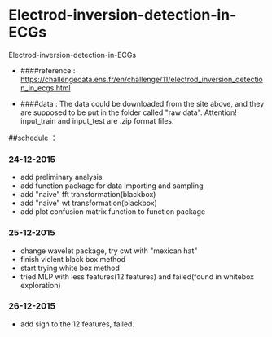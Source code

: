 # Electrod-inversion-detection-in-ECGs
Electrod-inversion-detection-in-ECGs

* ####reference : 
https://challengedata.ens.fr/en/challenge/11/electrod_inversion_detection_in_ecgs.html

* ####data :
The data could be downloaded from the site above, and they are supposed to be put in the folder called "raw data". Attention! input_train and input_test are .zip format files.

##schedule ：

### 24-12-2015
* add preliminary analysis
* add function package for data importing and sampling
* add "naive" fft transformation(blackbox)
* add "naive" wt transformation(blackbox)
* add plot confusion matrix function to function package

### 25-12-2015
* change wavelet package, try cwt with "mexican hat"
* finish violent black box method
* start trying white box method
* tried MLP with less features(12 features) and failed(found in whitebox exploration)

### 26-12-2015
* add sign to the 12 features, failed.


